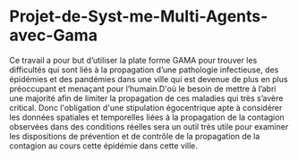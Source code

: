 # Projet-de-Syst-me-Multi-Agents-avec-Gama

Ce travail a pour but d’utiliser la plate forme GAMA pour trouver les difficultés qui sont
liés à la propagation d’une pathologie infectieuse, des épidémies et des pandémies dans une
ville qui est devenue de plus en plus préoccupant et menaçant pour l’humain.D'où le besoin
de mettre à l’abri une majorité afin de limiter la propagation de ces maladies qui très s’avère
critical. Donc l'obligation d'une stipulation égocentrique apte à considérer les données
spatiales et temporelles liées à la propagation de la contagion observées dans des conditions
réelles sera un outil très utile pour examiner les dispositions de prévention et de contrôle de la
propagation de la contagion au cours cette épidémie dans cette ville.
